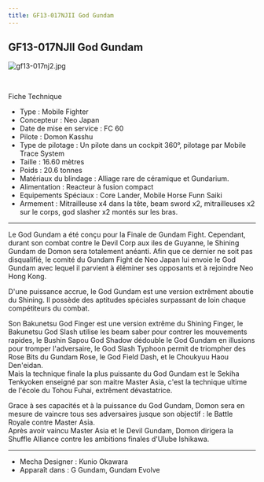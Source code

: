 ```yaml
---
title: GF13-017NJII God Gundam
---
```


GF13-017NJII God Gundam
-----------------------


![gf13-017nj2.jpg](/images/stories/saga/ggundam/images/mechas/gf13-017nj2.jpg)


 


Fiche Technique


- Type : Mobile Fighter  
- Concepteur : Neo Japan  
- Date de mise en service : FC 60  
- Pilote : Domon Kasshu  
- Type de pilotage : Un pilote dans un cockpit 360°, pilotage par Mobile Trace System  
- Taille : 16.60 mètres  
- Poids : 20.6 tonnes  
- Matériaux du blindage : Alliage rare de céramique et Gundarium.   
- Alimentation : Reacteur à fusion compact  
- Equipements Spéciaux : Core Lander, Mobile Horse Funn Saiki  
- Armement : Mitrailleuse x4 dans la tête, beam sword x2, mitrailleuses x2 sur le corps, god slasher x2 montés sur les bras.   


---


Le God Gundam a été conçu pour la Finale de Gundam Fight. Cependant, durant son combat contre le Devil Corp aux iles de Guyanne, le Shining Gundam de Domon sera totalement anéanti. Afin que ce dernier ne soit pas disqualifié, le comité du Gundam Fight de Neo Japan lui envoie le God Gundam avec lequel il parvient à éléminer ses opposants et à rejoindre Neo Hong Kong.


D'une puissance accrue, le God Gundam est une version extrêment aboutie du Shining. Il possède des aptitudes spéciales surpassant de loin chaque compétiteurs du combat.


Son Bakunetsu God Finger est une version extrême du Shining Finger, le Bakunetsu God Slash utilise les beam saber pour contrer les mouvements rapides, le Bushin Sapou God Shadow dédouble le God Gundam en illusions pour tromper l'adversaire, le God Slash Typhoon permit de triompher des Rose Bits du Gundam Rose, le God Field Dash, et le Choukyuu Haou Den'eidan.   
Mais la technique finale la plus puissante du God Gundam est le Sekiha Tenkyoken enseigné par son maitre Master Asia, c'est la technique ultime de l'école du Tohou Fuhai, extrêment dévastatrice.   
  
Grace à ses capacités et à la puissance du God Gundam, Domon sera en mesure de vaincre tous ses adversaires jusque son objectif : le Battle Royale contre Master Asia.   
Après avoir vaincu Master Asia et le Devil Gundam, Domon dirigera la Shuffle Alliance contre les ambitions finales d'Ulube Ishikawa.  


---


- Mecha Designer : Kunio Okawara  
- Apparaît dans : G Gundam, Gundam Evolve
 






